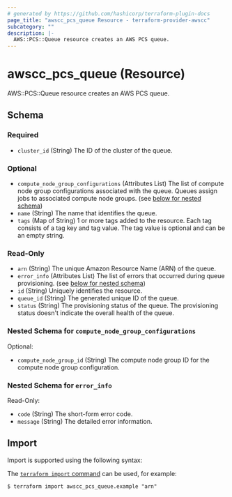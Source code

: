 ```yaml
---
# generated by https://github.com/hashicorp/terraform-plugin-docs
page_title: "awscc_pcs_queue Resource - terraform-provider-awscc"
subcategory: ""
description: |-
  AWS::PCS::Queue resource creates an AWS PCS queue.
---
```


# awscc_pcs_queue (Resource)

AWS::PCS::Queue resource creates an AWS PCS queue.



<!-- schema generated by tfplugindocs -->
## Schema

### Required

- `cluster_id` (String) The ID of the cluster of the queue.

### Optional

- `compute_node_group_configurations` (Attributes List) The list of compute node group configurations associated with the queue. Queues assign jobs to associated compute node groups. (see [below for nested schema](#nestedatt--compute_node_group_configurations))
- `name` (String) The name that identifies the queue.
- `tags` (Map of String) 1 or more tags added to the resource. Each tag consists of a tag key and tag value. The tag value is optional and can be an empty string.

### Read-Only

- `arn` (String) The unique Amazon Resource Name (ARN) of the queue.
- `error_info` (Attributes List) The list of errors that occurred during queue provisioning. (see [below for nested schema](#nestedatt--error_info))
- `id` (String) Uniquely identifies the resource.
- `queue_id` (String) The generated unique ID of the queue.
- `status` (String) The provisioning status of the queue. The provisioning status doesn't indicate the overall health of the queue.

<a id="nestedatt--compute_node_group_configurations"></a>
### Nested Schema for `compute_node_group_configurations`

Optional:

- `compute_node_group_id` (String) The compute node group ID for the compute node group configuration.


<a id="nestedatt--error_info"></a>
### Nested Schema for `error_info`

Read-Only:

- `code` (String) The short-form error code.
- `message` (String) The detailed error information.

## Import

Import is supported using the following syntax:

The [`terraform import` command](https://developer.hashicorp.com/terraform/cli/commands/import) can be used, for example:

```shell
$ terraform import awscc_pcs_queue.example "arn"
```
